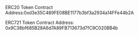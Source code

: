ERC20 Token Contract Address:0xd3e35C489FE08BE1177b3bf3a2934a14FFe44b2A

ERC721 Token Contract Address: 0x9C38bf685B28A6d7A89FB713673d7fC9C020BB4b
